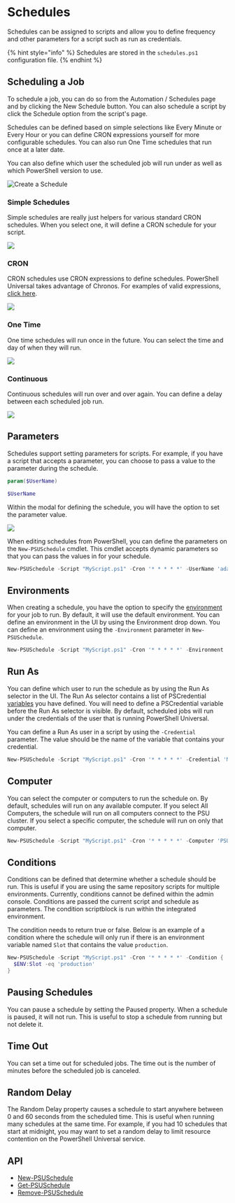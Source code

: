 # Schedules

Schedules can be assigned to scripts and allow you to define frequency and other parameters for a script such as run as credentials.

{% hint style="info" %}
Schedules are stored in the `schedules.ps1` configuration file.
{% endhint %}

## Scheduling a Job

To schedule a job, you can do so from the Automation / Schedules page and by clicking the New Schedule button. You can also schedule a script by click the Schedule option from the script's page.

Schedules can be defined based on simple selections like Every Minute or Every Hour or you can define CRON expressions yourself for more configurable schedules. You can also run One Time schedules that run once at a later date.

You can also define which user the scheduled job will run under as well as which PowerShell version to use.

![Create a Schedule](<../.gitbook/assets/image (419).png>)

### Simple Schedules

Simple schedules are really just helpers for various standard CRON schedules. When you select one, it will define a CRON schedule for your script.

![](<../.gitbook/assets/image (137).png>)

### CRON

CRON schedules use CRON expressions to define schedules. PowerShell Universal takes advantage of Chronos. For examples of valid expressions, [click here](https://github.com/HangfireIO/Cronos).&#x20;

![](<../.gitbook/assets/image (138).png>)

### One Time

One time schedules will run once in the future. You can select the time and day of when they will run.

![](<../.gitbook/assets/image (139).png>)

### Continuous

Continuous schedules will run over and over again. You can define a delay between each scheduled job run.

![](<../.gitbook/assets/image (136).png>)

## Parameters

Schedules support setting parameters for scripts. For example, if you have a script that accepts a parameter, you can choose to pass a value to the parameter during the schedule.

```powershell
param($UserName)

$UserName
```

Within the modal for defining the schedule, you will have the option to set the parameter value.

![](<../.gitbook/assets/image (173).png>)

When editing schedules from PowerShell, you can define the parameters on the `New-PSUSchedule` cmdlet. This cmdlet accepts dynamic parameters so that you can pass the values in for your schedule.

```powershell
New-PSUSchedule -Script "MyScript.ps1" -Cron '* * * * *' -UserName 'adam'
```

## Environments

When creating a schedule, you have the option to specify the [environment ](../config/environments.md)for your job to run. By default, it will use the default environment. You can define an environment in the UI by using the Environment drop down. You can define an environment using the `-Environment` parameter in `New-PSUSchedule`.

```powershell
New-PSUSchedule -Script "MyScript.ps1" -Cron '* * * * *' -Environment '7.1'
```

## Run As

You can define which user to run the schedule as by using the Run As selector in the UI. The Run As selector contains a list of PSCredential [variables](../platform/variables.md) you have defined. You will need to define a PSCredential variable before the Run As selector is visible. By default, scheduled jobs will run under the credentials of the user that is running PowerShell Universal.

You can define a Run As user in a script by using the `-Credential` parameter. The value should be the name of the variable that contains your credential.

```powershell
New-PSUSchedule -Script "MyScript.ps1" -Cron '* * * * *' -Credential 'MyUser'
```

## Computer

You can select the computer or computers to run the schedule on. By default, schedules will run on any available computer. If you select All Computers, the schedule will run on all computers connect to the PSU cluster. If you select a specific computer, the schedule will run on only that computer.&#x20;

```powershell
New-PSUSchedule -Script "MyScript.ps1" -Cron '* * * * *' -Computer 'PSUNODE1'
```

## Conditions

Conditions can be defined that determine whether a schedule should be run. This is useful if you are using the same repository scripts for multiple environments. Currently, conditions cannot be defined within the admin console. Conditions are passed the current script and schedule as parameters. The condition scriptblock is run within the integrated environment.&#x20;

The condition needs to return true or false. Below is an example of a condition where the schedule will only run if there is an environment variable named `Slot` that contains the value `production`.&#x20;

```powershell
New-PSUSchedule -Script "MyScript.ps1" -Cron '* * * * *' -Condition {
  $ENV:Slot -eq 'production'
}
```

## Pausing Schedules

You can pause a schedule by setting the Paused property. When a schedule is paused, it will not run. This is useful to stop a schedule from running but not delete it.&#x20;

## Time Out

You can set a time out for scheduled jobs. The time out is the number of minutes before the scheduled job is canceled.&#x20;

## Random Delay

The Random Delay property causes a schedule to start anywhere between 0 and 60 seconds from the scheduled time. This is useful when running many schedules at the same time. For example, if you had 10 schedules that start at midnight, you may want to set a random delay to limit resource contention on the PowerShell Universal service.&#x20;

## API

* [New-PSUSchedule](https://github.com/ironmansoftware/universal-docs/blob/master/cmdlets/New-PSUSchedule.txt)
* [Get-PSUSchedule](https://github.com/ironmansoftware/universal-docs/blob/master/cmdlets/Get-PSUSchedule.txt)
* [Remove-PSUSchedule](https://github.com/ironmansoftware/universal-docs/blob/master/cmdlets/Remove-PSUSchedule.txt)

